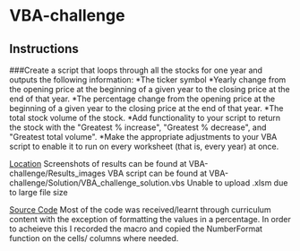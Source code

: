 # VBA-challenge

## Instructions

###Create a script that loops through all the stocks for one year and outputs the following information:
  *The ticker symbol
  *Yearly change from the opening price at the beginning of a given year to the closing price at the end of that year.
  *The percentage change from the opening price at the beginning of a given year to the closing price at the end of that year.
  *The total stock volume of the stock. 
  *Add functionality to your script to return the stock with the "Greatest % increase", "Greatest % decrease", and "Greatest total volume".
  *Make the appropriate adjustments to your VBA script to enable it to run on every worksheet (that is, every year) at once.

  <ins>Location</ins>
  Screenshots of results can be found at VBA-challenge/Results_images
  VBA script can be found at VBA-challenge/Solution/VBA_challenge_solution.vbs
  Unable to upload .xlsm due to large file size

  <ins>Source Code</ins>
  Most of the code was received/learnt through curriculum content with the exception of formatting the values in a percentage.
  In order to acheieve this I recorded the macro and copied the NumberFormat function on the cells/ columns where needed.
